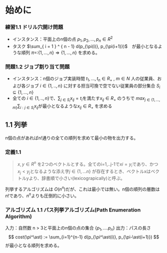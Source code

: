 # 始めに

### 練習1.1  ドリル穴開け問題

- インスタンス：平面上のn個の点  $p_1, p_2, ..., p_n \in R^2$ 
- タスク $\sum_{ i = 1 } ^ { n - 1} d(p_{\pi(i)}, p_{\pi(i+1)})$　が最小となるような順列 $\pi = \colon \{1, ... , n \} \Rightarrow \{1, ... , n \}$ を求める。

### 問題1.2 ジョブ割り当て問題
- インスタンス：n個のジョブ実装時間 $t_1,..., t_n \in R_+$ , $m \in N$ 人の従業員、および各ジョブ $i\in\{1,..,n\}$ に対する担当可換で空でない従業員の部分集合 $S_i\subseteq\{1,...,n\}$
- 全ての $i\in\{1,..,n\}$で、$\sum_{j\in S_i} x_{ij} = t_i$を満たす$x_{ij} \in R_+$ のうちで $max_{j\in\{1,...,m\}} \sum_{i:j\in S_i} x_{ij}$が最小となるような$x_{ij} \in R_+$ を求める

## 1.1 列挙
n個の点があればn!通りの全ての順列を求めて最小の物を出力する。
  
### 定義1.1
> $x,y\in R^n$ を2つのベクトルとする。全てのi=1,..j-1で$xi = y_i$であり、かつ$x_j< y_j$となるような添え字$j \in \{1,...n\}$ が存在するとき、ベクトルxはベクトルyより、辞書順で小さい(lexicograpically)と呼ぶ。

列挙するアルゴリズムは $O(n^n)$だが、これは最小では無い。n個の順列の層数は$n!$であり、$n^n$よりも圧倒的に小さい。

### アルゴリズム 1.1 パス列挙アルゴリズム(Path Enumeration Algorithm)
入力：自然数 n > 3と平面上のn個の点の集合 $\{p_1, ... . p_n\}$
出力：パスの長さ
$$
cost(\pi^\ast) := \sum_{i=1}^{n-1} d(p_{\pi^\ast(i)}, p_{\pi-\ast(i+1)})
$$
が最小となる順列を求める。